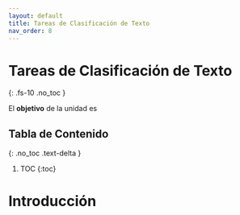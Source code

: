 ```yaml
---
layout: default
title: Tareas de Clasificación de Texto
nav_order: 8
---
```


# Tareas de Clasificación de Texto
{: .fs-10 .no_toc }

El **objetivo** de la unidad es 

## Tabla de Contenido
{: .no_toc .text-delta }

1. TOC
{:toc}


# Introducción